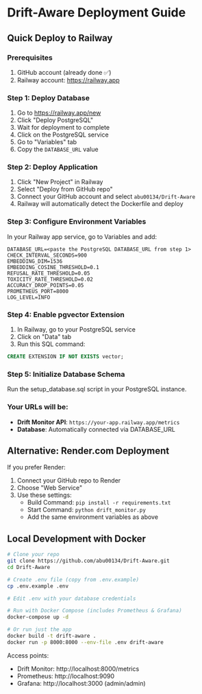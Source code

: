 # Drift-Aware Deployment Guide

## Quick Deploy to Railway

### Prerequisites
1. GitHub account (already done ✅)
2. Railway account: https://railway.app

### Step 1: Deploy Database
1. Go to https://railway.app/new
2. Click "Deploy PostgreSQL"
3. Wait for deployment to complete
4. Click on the PostgreSQL service
5. Go to "Variables" tab
6. Copy the `DATABASE_URL` value

### Step 2: Deploy Application
1. Click "New Project" in Railway
2. Select "Deploy from GitHub repo"
3. Connect your GitHub account and select `abu00134/Drift-Aware`
4. Railway will automatically detect the Dockerfile and deploy

### Step 3: Configure Environment Variables
In your Railway app service, go to Variables and add:

```
DATABASE_URL=<paste the PostgreSQL DATABASE_URL from step 1>
CHECK_INTERVAL_SECONDS=900
EMBEDDING_DIM=1536
EMBEDDING_COSINE_THRESHOLD=0.1
REFUSAL_RATE_THRESHOLD=0.05
TOXICITY_RATE_THRESHOLD=0.02
ACCURACY_DROP_POINTS=0.05
PROMETHEUS_PORT=8000
LOG_LEVEL=INFO
```

### Step 4: Enable pgvector Extension
1. In Railway, go to your PostgreSQL service
2. Click on "Data" tab
3. Run this SQL command:
```sql
CREATE EXTENSION IF NOT EXISTS vector;
```

### Step 5: Initialize Database Schema
Run the setup_database.sql script in your PostgreSQL instance.

### Your URLs will be:
- **Drift Monitor API**: `https://your-app.railway.app/metrics`
- **Database**: Automatically connected via DATABASE_URL

## Alternative: Render.com Deployment

If you prefer Render:
1. Connect your GitHub repo to Render
2. Choose "Web Service"
3. Use these settings:
   - Build Command: `pip install -r requirements.txt`
   - Start Command: `python drift_monitor.py`
   - Add the same environment variables as above

## Local Development with Docker

```bash
# Clone your repo
git clone https://github.com/abu00134/Drift-Aware.git
cd Drift-Aware

# Create .env file (copy from .env.example)
cp .env.example .env

# Edit .env with your database credentials

# Run with Docker Compose (includes Prometheus & Grafana)
docker-compose up -d

# Or run just the app
docker build -t drift-aware .
docker run -p 8000:8000 --env-file .env drift-aware
```

Access points:
- Drift Monitor: http://localhost:8000/metrics
- Prometheus: http://localhost:9090
- Grafana: http://localhost:3000 (admin/admin)